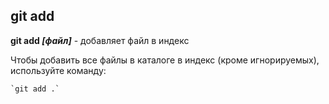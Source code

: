 ## git add

**git add *[файл]*** - добавляет файл в индекс

Чтобы добавить все файлы в каталоге в индекс (кроме игнорируемых), используйте команду:

```bash=
`git add .`
```
